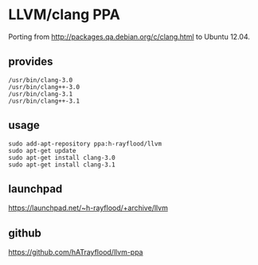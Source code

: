 LLVM/clang PPA
==============

Porting from http://packages.qa.debian.org/c/clang.html to Ubuntu 12.04.

provides
--------
    /usr/bin/clang-3.0
    /usr/bin/clang++-3.0
    /usr/bin/clang-3.1
    /usr/bin/clang++-3.1

usage
-----
    sudo add-apt-repository ppa:h-rayflood/llvm
    sudo apt-get update
    sudo apt-get install clang-3.0
    sudo apt-get install clang-3.1

launchpad
---------
https://launchpad.net/~h-rayflood/+archive/llvm

github
------
https://github.com/hATrayflood/llvm-ppa
